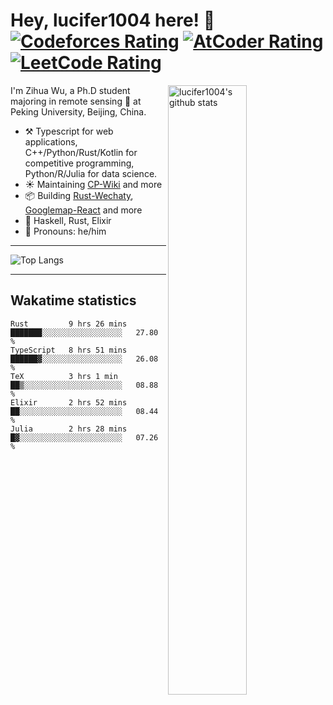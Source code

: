 # Hey, lucifer1004 here! :wave: [![Codeforces Rating](https://cp-logo.vercel.app/codeforces/lucifer1004)](https://codeforces.com/profile/lucifer1004) [![AtCoder Rating](https://cp-logo.vercel.app/atcoder/lucifer1004)](https://atcoder.jp/users/lucifer1004) [![LeetCode Rating](https://cp-logo.vercel.app/leetcode/lucifer1004)](https://leetcode-cn.com/u/lucifer1004/)

<img width="50%" align="right" alt="lucifer1004's github stats" src="https://github-readme-stats.vercel.app/api?username=lucifer1004&show_icons=true">

I'm Zihua Wu, a Ph.D student majoring in remote sensing :satellite: at Peking University, Beijing, China.

- :hammer_and_pick: Typescript for web applications, C++/Python/Rust/Kotlin for competitive programming, Python/R/Julia for data science.
- :sunny: Maintaining [CP-Wiki](https://cp-wiki.vercel.app) and more 
- :package: Building [Rust-Wechaty](https://github.com/wechaty/rust-wechaty), [Googlemap-React](https://github.com/googlemap-react/googlemap-react) and more
- :seedling: Haskell, Rust, Elixir
- :man: Pronouns: he/him

---

![Top Langs](https://github-readme-stats.vercel.app/api/top-langs/?username=lucifer1004&layout=compact)

---

## Wakatime statistics

<!--START_SECTION:waka-->
```text
Rust         9 hrs 26 mins   ███████░░░░░░░░░░░░░░░░░░   27.80 % 
TypeScript   8 hrs 51 mins   ██████▓░░░░░░░░░░░░░░░░░░   26.08 % 
TeX          3 hrs 1 min     ██▒░░░░░░░░░░░░░░░░░░░░░░   08.88 % 
Elixir       2 hrs 52 mins   ██░░░░░░░░░░░░░░░░░░░░░░░   08.44 % 
Julia        2 hrs 28 mins   █▓░░░░░░░░░░░░░░░░░░░░░░░   07.26 % 
```
<!--END_SECTION:waka-->
